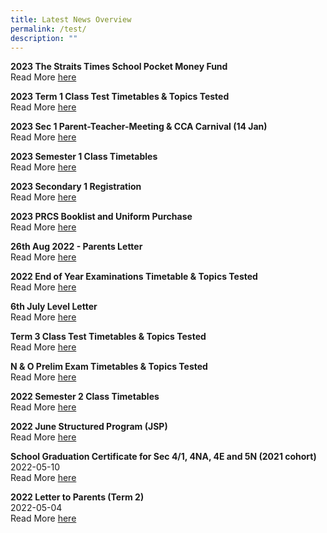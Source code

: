 ```yaml
---
title: Latest News Overview
permalink: /test/
description: ""
---
```



**2023 The Straits Times School Pocket Money Fund**<br>
Read More [here](https://staging.d36c9s2800gq6y.amplifyapp.com/latest-news/15/)

**2023 Term 1 Class Test Timetables & Topics Tested**<br>
Read More [here](https://staging.d36c9s2800gq6y.amplifyapp.com/latest-news/14/)

**2023 Sec 1 Parent-Teacher-Meeting & CCA Carnival (14 Jan)**<br>
Read More [here](https://staging.d36c9s2800gq6y.amplifyapp.com/latest-news/13/)

**2023 Semester 1 Class Timetables**<br>
Read More [here](https://staging.d36c9s2800gq6y.amplifyapp.com/latest-news/12/)

**2023 Secondary 1 Registration**<br>
Read More [here](https://staging.d36c9s2800gq6y.amplifyapp.com/latest-news/11/)

**2023 PRCS Booklist and Uniform Purchase**<br>
Read More [here](https://staging.d36c9s2800gq6y.amplifyapp.com/latest-news/10/)

**26th Aug 2022 - Parents Letter**<br>
Read More [here](https://staging.d36c9s2800gq6y.amplifyapp.com/latest-news/9/)

**2022 End of Year Examinations Timetable & Topics Tested**<br>
Read More [here](https://staging.d36c9s2800gq6y.amplifyapp.com/latest-news/8/)

**6th July Level Letter**<br>
Read More [here](https://staging.d36c9s2800gq6y.amplifyapp.com/latest-news/7/)

**Term 3 Class Test Timetables & Topics Tested**<br>
Read More [here](https://staging.d36c9s2800gq6y.amplifyapp.com/latest-news/6/)

**N & O Prelim Exam Timetables & Topics Tested**<br>
Read More [here](https://staging.d36c9s2800gq6y.amplifyapp.com/latest-news/5/)

**2022 Semester 2 Class Timetables**<br>
Read More [here](https://staging.d36c9s2800gq6y.amplifyapp.com/latest-news/4/)

**2022 June Structured Program (JSP)**<br>
Read More [here](https://staging.d36c9s2800gq6y.amplifyapp.com/latest-news/3/)

**School Graduation Certificate for Sec 4/1, 4NA, 4E and 5N (2021 cohort)**<br>
2022-05-10<br>
Read More [here](https://staging.d36c9s2800gq6y.amplifyapp.com/latest-news/2/)

**2022 Letter to Parents (Term 2)**<br>
2022-05-04<br>
Read More [here](https://staging.d36c9s2800gq6y.amplifyapp.com/latest-news/1/)
